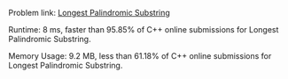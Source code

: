 Problem link: [Longest Palindromic Substring](https://leetcode.com/problems/longest-palindromic-substring/)

Runtime: 8 ms, faster than 95.85% of C++ online submissions for Longest Palindromic Substring.

Memory Usage: 9.2 MB, less than 61.18% of C++ online submissions for Longest Palindromic Substring.